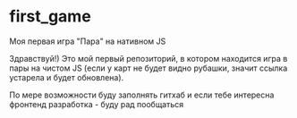# first_game
Моя первая игра "Пара" на нативном JS 

Здравствуй!) Это мой первый репозиторий, в котором находится игра в пары на чистом JS (если у карт не будет видно рубашки, значит ссылка устарела и будет обновлена).

По мере возможности буду заполнять гитхаб и если тебе интересна фронтенд разработка - буду рад пообщаться
